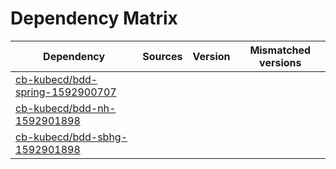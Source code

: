 # Dependency Matrix

Dependency | Sources | Version | Mismatched versions
---------- | ------- | ------- | -------------------
[cb-kubecd/bdd-spring-1592900707](https://github.com/cb-kubecd/bdd-spring-1592900707.git) |  | []() | 
[cb-kubecd/bdd-nh-1592901898](https://github.com/cb-kubecd/bdd-nh-1592901898.git) |  | []() | 
[cb-kubecd/bdd-sbhg-1592901898](https://github.com/cb-kubecd/bdd-sbhg-1592901898.git) |  | []() | 
